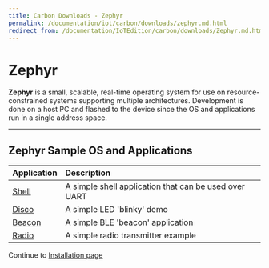 ```yaml
---
title: Carbon Downloads - Zephyr
permalink: /documentation/iot/carbon/downloads/zephyr.md.html
redirect_from: /documentation/IoTEdition/carbon/downloads/Zephyr.md.html
---
```

# Zephyr

**Zephyr** is a small, scalable, real-time operating system for use on resource-constrained systems supporting multiple architectures. Development is done on a host PC and flashed to the device since the OS and applications run in a single address space.

***

## Zephyr Sample OS and Applications

| Application                 | Description                                                                            |
|:----------------------------|:---------------------------------------------------------------------------------------|
| [Shell](http://builds.96boards.org/releases/carbon/zephyr-1.8/carbon_shell.bin) | A simple shell application that can be used over UART |
| [Disco](http://builds.96boards.org/releases/carbon/zephyr-1.8/carbon_blinky.bin)   | A simple LED 'blinky' demo                   |
| [Beacon](http://builds.96boards.org/releases/carbon/zephyr-1.8/carbon_beacon.bin) | A simple BLE 'beacon' application           |
| [Radio](http://builds.96boards.org/releases/carbon/zephyr-1.8/carbon_nrf51_radio.hex) | A simple radio transmitter example |

Continue to [Installation page](../installation/)
